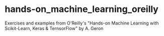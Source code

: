 # hands-on_machine_learning_oreilly
Exercises and examples from O'Reilly's "Hands-on Machine Learning with Scikit-Learn, Keras &amp; TernsorFlow" by A. Geron
